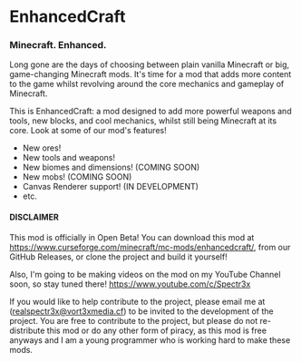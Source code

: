 # EnhancedCraft
### Minecraft. Enhanced.

Long gone are the days of choosing between plain vanilla Minecraft or big, game-changing Minecraft mods. It's time for a mod that adds more content to the game whilst revolving around the core mechanics and gameplay of Minecraft.

This is EnhancedCraft: a mod designed to add more powerful weapons and tools, new blocks, and cool mechanics, whilst still being Minecraft at its core. Look at some of our mod's features!
- New ores!
- New tools and weapons!
- New biomes and dimensions! (COMING SOON)
- New mobs! (COMING SOON)
- Canvas Renderer support! (IN DEVELOPMENT)
- etc.

#### DISCLAIMER
This mod is officially in Open Beta! You can download this mod at https://www.curseforge.com/minecraft/mc-mods/enhancedcraft/, from our GitHub Releases, or clone the project and build it yourself!

Also, I'm going to be making videos on the mod on my YouTube Channel soon, so stay tuned there! https://www.youtube.com/c/Spectr3x

If you would like to help contribute to the project, please email me at (realspectr3x@vort3xmedia.cf) to be invited to the development of the project. You are free to contribute to the project, but please do not re-distribute this mod or do any other form of piracy, as this mod is free anyways and I am a young programmer who is working hard to make these mods.
